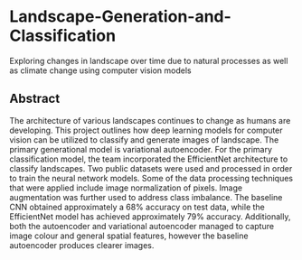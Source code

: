 # Landscape-Generation-and-Classification
Exploring changes in landscape over time due to natural processes as well as climate change using computer vision models

## Abstract 
The architecture of various landscapes continues to change as humans are developing. This project outlines how deep learning models for computer vision can be utilized to classify and generate images of landscape. The primary generational model is variational autoencoder. For the primary classification model, the team incorporated the EfficientNet architecture to classify landscapes. Two public datasets were used and processed in order to train the neural network models. Some of the data processing techniques that were applied include image normalization of pixels. Image augmentation was further used to address class imbalance. The baseline CNN obtained approximately a 68\% accuracy on test data, while the EfficientNet model has achieved approximately 79\% accuracy. Additionally, both the autoencoder and variational autoencoder managed to capture image colour and general spatial features, however the baseline autoencoder produces clearer images.
